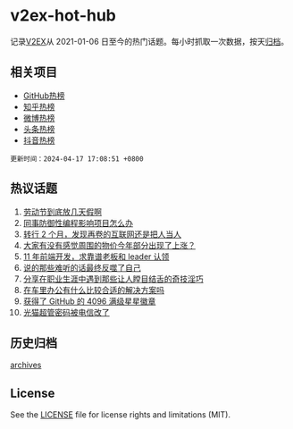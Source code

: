# v2ex-hot-hub

 记录[V2EX](https://www.v2ex.com/)从 2021-01-06 日至今的热门话题。每小时抓取一次数据，按天[归档](archives)。
 
 ## 相关项目

- [GitHub热榜](https://github.com/lonnyzhang423/github-hot-hub)
- [知乎热榜](https://github.com/lonnyzhang423/zhihu-hot-hub)
- [微博热榜](https://github.com/lonnyzhang423/weibo-hot-hub)
- [头条热榜](https://github.com/lonnyzhang423/toutiao-hot-hub)
- [抖音热榜](https://github.com/lonnyzhang423/douyin-hot-hub)


 `更新时间：2024-04-17 17:08:51 +0800`

## 热议话题

1. [劳动节到底放几天假啊](https://www.v2ex.com/t/1033141)
1. [同事防御性编程影响项目怎么办](https://www.v2ex.com/t/1033145)
1. [转行 2 个月，发现再卷的互联网还是把人当人](https://www.v2ex.com/t/1033104)
1. [大家有没有感觉周围的物价今年部分出现了上涨？](https://www.v2ex.com/t/1033164)
1. [11 年前端开发，求靠谱老板和 leader 认领](https://www.v2ex.com/t/1033173)
1. [说的那些难听的话最终反噬了自己](https://www.v2ex.com/t/1033117)
1. [分享在职业生涯中遇到那些让人瞠目结舌的奇技淫巧](https://www.v2ex.com/t/1033147)
1. [在车里办公有什么比较合适的解决方案吗](https://www.v2ex.com/t/1033181)
1. [获得了 GitHub 的 4096 满级星星徽章](https://www.v2ex.com/t/1033068)
1. [光猫超管密码被电信改了](https://www.v2ex.com/t/1033124)

## 历史归档

[archives](archives)

## License

See the [LICENSE](LICENSE) file for license rights and limitations (MIT).
